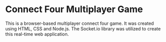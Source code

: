 # Connect Four Multiplayer Game

This is a browser-based multiplayer connect four game. It was created using HTML, CSS and Node.js.
The Socket.io library was utilized to create this real-time web application.
